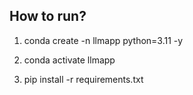 ## How to run?

1. conda create -n llmapp python=3.11 -y

2. conda activate llmapp

3. pip install -r requirements.txt